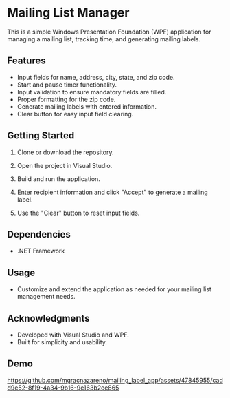 # Mailing List Manager

This is a simple Windows Presentation Foundation (WPF) application for managing a mailing list, tracking time, and generating mailing labels.

## Features

- Input fields for name, address, city, state, and zip code.
- Start and pause timer functionality.
- Input validation to ensure mandatory fields are filled.
- Proper formatting for the zip code.
- Generate mailing labels with entered information.
- Clear button for easy input field clearing.

## Getting Started

1. Clone or download the repository.

2. Open the project in Visual Studio.

3. Build and run the application.

4. Enter recipient information and click "Accept" to generate a mailing label.

5. Use the "Clear" button to reset input fields.

## Dependencies

- .NET Framework

## Usage

- Customize and extend the application as needed for your mailing list management needs.

## Acknowledgments

- Developed with Visual Studio and WPF.
- Built for simplicity and usability.

## Demo

https://github.com/mgracnazareno/mailing_label_app/assets/47845955/cadd9e52-8f19-4a34-9b16-9e163b2ee865

